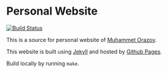 # Personal Website

[![Build Status](http://img.shields.io/travis/morazow/morazow.github.io.svg?style=flat-square)][travis]

This is a source for personal website of [Muhammet Orazov](http://morazow.com).

This website is built using [Jekyll](https://github.com/jekyll/jekyll)
and hosted by [Github Pages](http://pages.github.com/).

Build locally by running `make`.

[travis]: http://travis-ci.org/morazow/morazow.github.io
